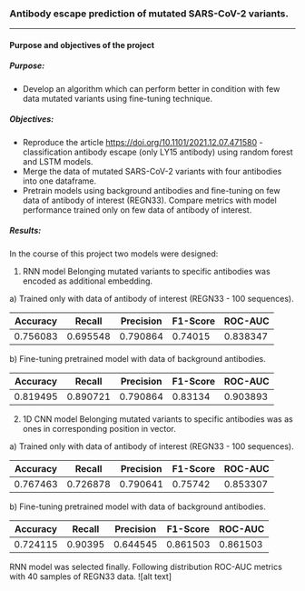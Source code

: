 ### Antibody escape prediction of mutated SARS-CoV-2 variants.
***
#### Purpose and objectives of the project

##### Purpose:
* Develop an algorithm which can perform better in condition with few data mutated variants using fine-tuning technique.
##### Objectives:
* Reproduce the article https://doi.org/10.1101/2021.12.07.471580 - classification antibody escape (only LY15 antibody) using random forest and LSTM models.
* Merge the data of mutated SARS-CoV-2 variants with four antibodies into one dataframe.
* Pretrain models using background antibodies and fine-tuning on few data of antibody of interest (REGN33). Compare metrics with model performance trained only on few data of antibody of interest.

##### Results:
In the course of this project two models were designed:
1. RNN model
Belonging mutated variants to specific antibodies was encoded as additional embedding.

a) Trained only with data of antibody of interest (REGN33 - 100 sequences). 

| Accuracy      | Recall        | Precision     | F1-Score      | ROC-AUC       |   
| ------------- | ------------- | ------------- | --------------| --------------|
| 0.756083      |  0.695548     |0.790864       |0.74015        | 0.838347      |

b) Fine-tuning pretrained model with data of background antibodies. 


| Accuracy      | Recall        | Precision     | F1-Score      | ROC-AUC       |   
| ------------- | ------------- | ------------- | --------------| --------------|
|0.819495       |  0.890721     | 0.790864      |0.83134        | 0.903893      |

2. 1D CNN model
Belonging mutated variants to specific antibodies was as ones in corresponding position in vector.

a) Trained only with data of antibody of interest (REGN33 - 100 sequences). 

| Accuracy      | Recall        | Precision     | F1-Score      | ROC-AUC       |   
| ------------- | ------------- | ------------- | --------------| --------------|
| 0.767463      |   0.726878    |0.790641       | 0.75742       | 0.853307      |

b) Fine-tuning pretrained model with data of background antibodies. 

| Accuracy      | Recall        | Precision     | F1-Score      | ROC-AUC       |   
| ------------- | ------------- | ------------- | --------------| --------------|
| 0.724115      |   0.90395     | 0.644545      |  0.861503     | 0.861503      |

RNN model was selected finally. 
Following distribution ROC-AUC metrics with 40 samples of REGN33 data. 
![alt text]


